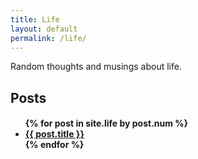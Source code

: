 ```yaml
---
title: Life
layout: default
permalink: /life/
---
```


Random thoughts and musings about life.

<h2> Posts </h2>
<h4>
<ul>
{% for post in site.life by post.num %}
    <li><a href="{{ post.permalink }}">{{ post.title }}  </a></li>
{% endfor %}
